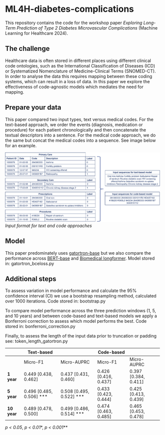 # ML4H-diabetes-complications
This repository contains the code for the workshop paper *Exploring Long-Term Prediction of Type 2 Diabetes Microvascular Complications* (Machine Learning for Healthcare 2024).

## The challenge
Healthcare data is often stored in different places using different clinical code ontologies, such as the International Classification of Diseases (ICD) or Systematized Nomenclature of Medicine-Clinical Terms (SNOMED-CT). In order to analyse the data this requires mapping between these coding systems, which can result in a loss of data. In this paper we explore the effectiveness of code-agnostic models which mediates the need for mapping.

## Prepare your data 
This paper compared two input types, text versus medical codes. For the text-based approach, we order the events (diagnosis, medication or procedure) for each patient chronologically and then concatenate the textual descriptors into a sentence. For the medical code approach, we do the same but concat the medical codes into a sequence. See image below for an example.

![Input format for text and code approaches](images/sentences.png)
*Input format for text and code approaches*

## Model 
This paper predominately uses [gatortron-base](https://huggingface.co/UFNLP/gatortron-base) but we also compare the performance across [BERT-base](https://huggingface.co/google-bert/bert-base-uncased) and [Biomedical longformer](https://huggingface.co/kiddothe2b/biomedical-longformer-base).
Model stored in: gatortron_bceloss.py

## Additional steps
To assess variation in model performance and calculate the 95% confidence interval (CI) we use a bootstrap resampling method, calculated over 1000 iterations. Code stored in: bootstrap.py

To compare model performance across the three prediction windows (1, 5, and 10 years) and between code-based and text-based models we apply a Bonferroni correction to assess which model performs the best. Code stored in: bonferroni_correction.py

Finally, to assess the length of the input data prior to truncation or padding see: token_length_gatortron.py 

|            | Text-based                 |                         | Code-based                 |                         |
|------------|----------------------------|-------------------------|----------------------------|-------------------------|
|            | Micro-F1                   | Micro-AUPRC             | Micro-F1                   | Micro-AUPRC             |
| **1 year** | 0.449  [0.438, 0.462]      | 0.437  [0.431, 0.460]   | 0.426 [0.416, 0.437]       | 0.397 [0.384, 0.411]    |
| **5 year** | 0.496  [0.485, 0.506] ***  | 0.508 [0.495, 0.522] ***| 0.433 [0.423, 0.444]       | 0.425 [0.413, 0.439]    |
| **10 year**| 0.489 [0.478, 0.500]       | 0.499 [0.486, 0.514] ***| 0.474 [0.463, 0.485]       | 0.465 [0.453, 0.478]    |

*p < 0.05*, *p < 0.01**, *p < 0.001***




